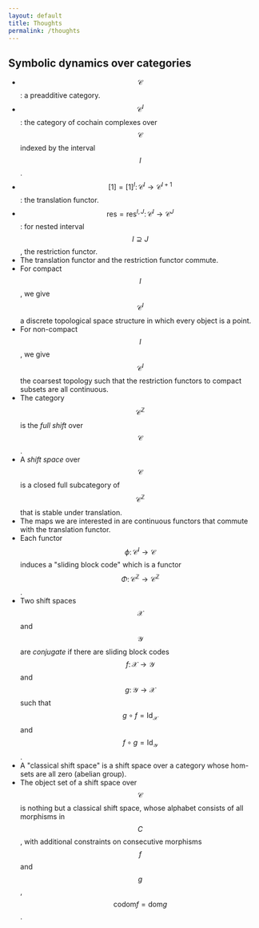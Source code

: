 ```yaml
---
layout: default
title: Thoughts
permalink: /thoughts
---
```


## Symbolic dynamics over categories

+ $$\mathcal{C}$$: a preadditive category.
+ $$\mathcal{C}^I$$: the category of cochain complexes over $$\mathcal{C}$$ indexed by the interval $$I$$.
+ $$[1] = [1]^I \colon \mathcal{C}^I \to \mathcal{C}^{I + 1}$$: the translation functor.
+ $$\mathrm{res} = \mathrm{res}^{I, J} \colon \mathcal{C}^I \to \mathcal{C}^J$$: for nested interval $$I \supseteq J$$, the restriction functor.
+ The translation functor and the restriction functor commute.
+ For compact $$I$$, we give $$\mathcal{C}^I$$ a discrete topological space structure in which every object is a point.
+ For non-compact $$I$$, we give $$\mathcal{C}^I$$ the coarsest topology such that the restriction functors to compact subsets are all continuous. 
+ The category $$\mathcal{C}^\mathbb{Z}$$ is the *full shift* over $$\mathcal{C}$$.
+ A *shift space* over $$\mathcal{C}$$ is a closed full subcategory of $$\mathcal{C}^\mathbb{Z}$$ that is stable under translation.
+ The maps we are interested in are continuous functors that commute with the translation functor.
+ Each functor $$\phi \colon \mathcal{C}^I \to \mathcal{C}$$ induces a "sliding block code" which is a functor $$\Phi \colon \mathcal{C}^\mathbb{Z} \to \mathcal{C}^\mathbb{Z}$$.
+ Two shift spaces $$\mathcal{X}$$ and $$\mathcal{Y}$$ are *conjugate* if there are sliding block codes $$f \colon \mathcal{X} \to \mathcal{Y}$$ and $$g \colon \mathcal{Y} \to \mathcal{X}$$ such that $$g \circ f = \mathrm{Id}_\mathcal{X}$$ and $$f \circ g = \mathrm{Id}_\mathcal{Y}$$.
+ A "classical shift space" is a shift space over a category whose hom-sets are all zero (abelian group).
+ The object set of a shift space over $$\mathcal{C}$$ is nothing but a classical shift space, whose alphabet consists of all morphisms in $$C$$, with additional constraints on consecutive morphisms $$f$$ and $$g$$, $$\mathrm{codom} f = \mathrm{dom} g$$.